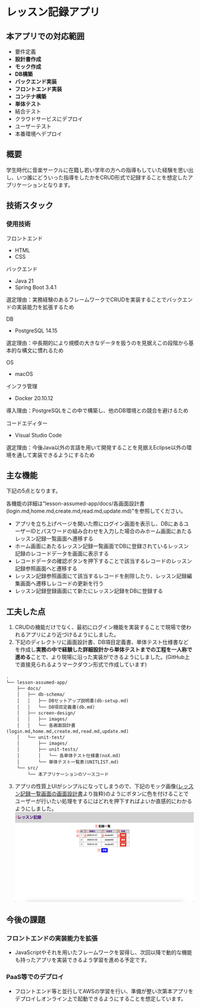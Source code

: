 # レッスン記録アプリ

## 本アプリでの対応範囲
- 要件定義
- **設計書作成**
- **モック作成**
- **DB構築**
- **バックエンド実装**
- **フロントエンド実装**
- **コンテナ構築**
- **単体テスト**
- 結合テスト
- クラウドサービスにデプロイ
- ユーザーテスト
- 本番環境へデプロイ

## 概要
学生時代に音楽サークルに在籍し若い学年の方への指導もしていた経験を思い出し、いつ誰にどういった指導をしたかをCRUD形式で記録することを想定したアプリケーションとなります。

## 技術スタック
### 使用技術
フロントエンド
- HTML
- CSS

バックエンド
- Java 21
- Spring Boot 3.4.1

選定理由：実務経験のあるフレームワークでCRUDを実装することでバックエンドの実装能力を拡張するため

DB
- PostgreSQL 14.15

選定理由：中長期的により規模の大きなデータを扱うのを見据えこの段階から基本的な構文に慣れるため

OS
- macOS

インフラ管理
- Docker 20.10.12

導入理由：PostgreSQLをこの中で構築し、他のDB環境との競合を避けるため

コードエディター
- Visual Studio Code

選定理由：今後Java以外の言語を用いて開発することを見据えEclipse以外の環境を通して実装できるようにするため

## 主な機能
下記の5点となります。

各機能の詳細は"lesson-assumed-app/docs/各画面設計書(login.md,home.md,create.md,read.md,update.md)"を参照してください。
- アプリを立ち上げページを開いた際にログイン画面を表示し、DBにあるユーザーIDとパスワードの組み合わせを入力した場合のみホーム画面にあたるレッスン記録一覧画面へ遷移する
- ホーム画面にあたるレッスン記録一覧画面でDBに登録されているレッスン記録のレコードデータを画面に表示する
- レコードデータの確認ボタンを押下することで該当するレコードのレッスン記録参照画面へと遷移する
- レッスン記録参照画面にて該当するレコードを削除したり、レッスン記録編集画面へ遷移しレコードの更新を行う
- レッスン記録登録画面にて新たにレッスン記録をDBに登録する

## 工夫した点
1. CRUDの機能だけでなく、最初にログイン機能を実装することで現場で使われるアプリにより近づけるようにしました。
2. 下記のディレクトリに画面設計書、DB項目定義書、単体テスト仕様書などを作成し**実務の中で経験した詳細設計から単体テストまでの工程を一人称で進める**ことで、より現場に沿った実装ができるようにしました。(GitHub上で直接見られるようマークダウン形式で作成しています)

```
.
└── lesson-assumed-app/
    ├── docs/
    │   ├── db-schema/
    │   │   ├── DBセットアップ説明書(db-setup.md)
    │   │   └── DB項目定義書(db.md)
    │   ├── screen-design/
    │   │   ├── images/
    │   │   └── 各画面設計書(login.md,home.md,create.md,read.md,update.md)
    │   └── unit-test/
    │       ├── images/
    │       ├── unit-tests/
    │       │   └── 各単体テスト仕様書(noX.md)
    │       └── 単体テスト一覧表(UNITLIST.md)
    └── src/
        └── 本アプリケーションのソースコード
```
3. アプリの性質上UIがシンプルになってしまうので、下記のモック画像([レッスン記録一覧画面の画面設計書](./docs/screen-design/home.md)より抜粋)のようにボタンに色を付けることでユーザーが行いたい処理をするにはどれを押下すればよいか直感的にわかるようにしました。
![記録一覧](./docs/screen-design/images/home.png)

## 今後の課題
### フロントエンドの実装能力を拡張
- JavaScriptやそれを用いたフレームワークを習得し、次回以降で動的な機能も持ったアプリを実装できるよう学習を進める予定です。

### PaaS等でのデプロイ
- フロントエンド等と並行してAWSの学習を行い、準備が整い次第本アプリをデプロイしオンライン上で起動できるようにすることを想定しています。